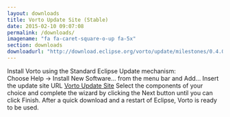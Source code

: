 ```yaml
---
layout: downloads
title: Vorto Update Site (Stable)
date: 2015-02-10 09:07:08
permalink: /downloads/
imagename: "fa fa-caret-square-o-up fa-5x"
section: downloads
downloadurl: "http://download.eclipse.org/vorto/update/milestones/0.4.0_M1/"
---
```


Install Vorto using the Standard Eclipse Update mechanism:\
 Choose Help -> Install New Software... from the menu bar and Add...
Insert the update site URL [Vorto Update Site] Select the components of
your choice and complete the wizard by clicking the Next button until
you can click Finish. After a quick download and a restart of Eclipse,
Vorto is ready to be used.

[Vorto Update Site]: http://download.eclipse.org/vorto/update/milestones/0.4.0_M1/
